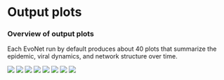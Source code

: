 Output plots 
================

### Overview of output plots

Each EvoNet run by default produces about 40 plots that summarize the epidemic, viral dynamics, and network structure over time.


![](https://github.com/EvoNetHIV/EvoNetHIV/blob/master/documentation/imgs/output_popsumm1.png)
![](https://github.com/EvoNetHIV/EvoNetHIV/blob/master/documentation/imgs/output_popsumm2.png)
![](https://github.com/EvoNetHIV/EvoNetHIV/blob/master/documentation/imgs/output_popsumm3.png)
![](https://github.com/EvoNetHIV/EvoNetHIV/blob/master/documentation/imgs/output_popsumm4.png)
![](https://github.com/EvoNetHIV/EvoNetHIV/blob/master/documentation/imgs/output_popsumm5.png)
![](https://github.com/EvoNetHIV/EvoNetHIV/blob/master/documentation/imgs/output_popsumm6.png)
![](https://github.com/EvoNetHIV/EvoNetHIV/blob/master/documentation/imgs/output_popsumm7.png)
![](https://github.com/EvoNetHIV/EvoNetHIV/blob/master/documentation/imgs/output_popsumm8.png)
